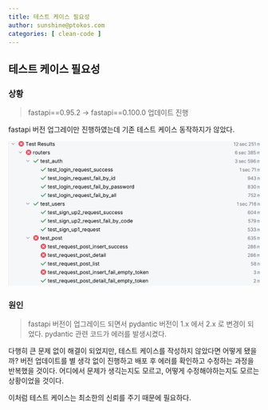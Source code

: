 ```yaml
---
title: 테스트 케이스 필요성
author: sunshine@ptokos.com
categories: [ clean-code ]
---
```


## 테스트 케이스 필요성
### 상황
> fastapi==0.95.2 -> fastapi==0.100.0 업데이트 진행

fastapi 버전 업그레이만 진행하였는데 기존 테스트 케이스 동작하지가 않았다.

![테스트-케이스-필요성-1.png](/assets/img/etc/테스트-케이스-필요성-1.png)

### 원인
> fastapi 버전이 업그레이드 되면서 pydantic 버전이 1.x 에서 2.x 로 변경이 되었다. pydantic 관련 코드가 에러를 발생시켰다.

다행히 큰 문제 없이 해결이 되었지만, 테스트 케이스를 작성하지 않았다면 어떻게 됐을까?
버전 업데이트를 별 생각 없이 진행하고 배포 후 에러를 확인하고 수정하는 과정을 반복했을 것이다.
어디에서 문제가 생긱는지도 모르고, 어떻게 수정해야하는지도 모르는 상황이었을 것이다.

이처럼 테스트 케이스는 최소한의 신뢰를 주기 때문에 필요하다.
